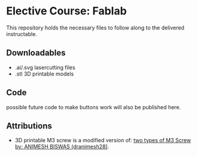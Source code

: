 # Elective Course: Fablab    
This repository holds the necessary files to follow along to the delivered instructable.    
## Downloadables   
- .ai/.svg lasercutting files
- .stl 3D printable models    
    
## Code    
possible future code to make buttons work will also be published here.

## Attributions
- 3D printable M3 screw is a modified version of: [two types of M3 Screw by: ANIMESH BISWAS (dranimesh28)](https://www.thingiverse.com/thing:5175561).
